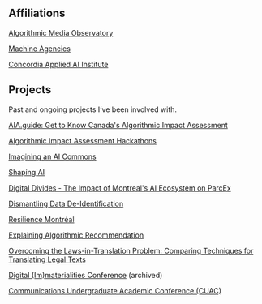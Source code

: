 ## Affiliations
[Algorithmic Media Observatory][1]

[Machine Agencies][2]

[Concordia Applied AI Institute][3]

## Projects
Past and ongoing projects I’ve been involved with.

[AIA.guide: Get to Know Canada's Algorithmic Impact Assessment][14]

[Algorithmic Impact Assessment Hackathons][13]

[Imagining an AI Commons][4]

[Shaping AI][5]

[Digital Divides - The Impact of Montreal's AI Ecosystem on ParcEx][6]

[Dismantling Data De-Identification][7]

[Resilience Montréal][8]

[Explaining Algorithmic Recommendation][9]

[Overcoming the Laws-in-Translation Problem: Comparing Techniques for Translating Legal Texts][10]

[Digital (Im)materialities Conference][11] (archived)

[Communications Undergraduate Academic Conference (CUAC)][12]

[1]:https://www.amo-oma.ca/en/
[2]:https://machineagencies.milieux.ca
[3]:https://www.concordia.ca/research/applied-ai-institute.html
[4]:https://machineagencies.milieux.ca/ai-commons/
[5]:https://www.shapingai.org
[6]:https://cbarparcex.ca/projects/digital-divides-the-impact-of-montreals-ai-ecosystems-on-parc-extension-housing-environment-and-access-to-services-april-2022/
[7]:https://crtc.gc.ca/eng/acrtc/prx/2022gertlerwester.htm
[8]:https://www.resiliencemontreal.com
[9]:https://www.youtube.com/watch?v=DgAjLI7rudU
[10]:https://doi.org/10.5281/zenodo.7140081
[11]:https://web.archive.org/web/20220113172126/https://digitalimmaterialities.net/
[12]:https://www.mycomsguild.ca/cuac2020
[13]:https://nog.url.lol/mozfest
[14]:https://aia.guide